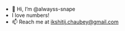 - 👋 Hi, I’m @alwayss-snape
- I love numbers!
- 📫 Reach me at ikshitij.chaubey@gmail.com

<!---
alwayss-snape/alwayss-snape is a ✨ special ✨ repository because its `README.md` (this file) appears on your GitHub profile.
You can click the Preview link to take a look at your changes.
--->
